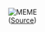 ![MEME](https://sun9-27.userapi.com/c850232/v850232707/14c240/jGNoOKYurbQ.jpg)  
([Source](https://vk.com/yadebil666))
